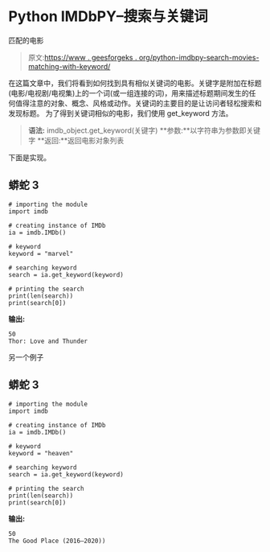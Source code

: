 # Python IMDbPY–搜索与关键词

匹配的电影

> 原文:[https://www . geesforgeks . org/python-imdbpy-search-movies-matching-with-keyword/](https://www.geeksforgeeks.org/python-imdbpy-searching-movies-matching-with-keyword/)

在这篇文章中，我们将看到如何找到具有相似关键词的电影。关键字是附加在标题(电影/电视剧/电视集)上的一个词(或一组连接的词)，用来描述标题期间发生的任何值得注意的对象、概念、风格或动作。关键词的主要目的是让访问者轻松搜索和发现标题。
为了得到关键词相似的电影，我们使用 get_keyword 方法。

> **语法:** imdb_object.get_keyword(关键字)
> **参数:**以字符串为参数即关键字
> **返回:**返回电影对象列表

下面是实现。

## 蟒蛇 3

```
# importing the module
import imdb

# creating instance of IMDb
ia = imdb.IMDb()

# keyword
keyword = "marvel"

# searching keyword
search = ia.get_keyword(keyword)

# printing the search
print(len(search))
print(search[0])
```

**输出:**

```
50
Thor: Love and Thunder
```

另一个例子

## 蟒蛇 3

```
# importing the module
import imdb

# creating instance of IMDb
ia = imdb.IMDb()

# keyword
keyword = "heaven"

# searching keyword
search = ia.get_keyword(keyword)

# printing the search
print(len(search))
print(search[0])
```

**输出:**

```
50
The Good Place (2016–2020))
```